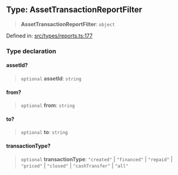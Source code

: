 
## Type: AssetTransactionReportFilter

> **AssetTransactionReportFilter**: `object`

Defined in: [src/types/reports.ts:177](https://github.com/centrifuge/sdk/blob/53d114090a2f30046959761b9bf8f6f2a6b15867/src/types/reports.ts#L177)

### Type declaration

#### assetId?

> `optional` **assetId**: `string`

#### from?

> `optional` **from**: `string`

#### to?

> `optional` **to**: `string`

#### transactionType?

> `optional` **transactionType**: `"created"` \| `"financed"` \| `"repaid"` \| `"priced"` \| `"closed"` \| `"cashTransfer"` \| `"all"`
